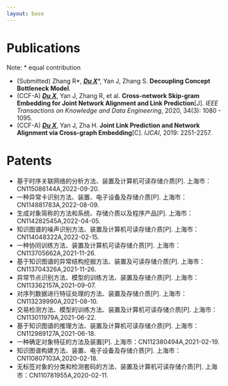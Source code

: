 ```yaml
---
layout: base 
---
```


# Publications
Note: * equal contribution
+ (Submitted) Zhang R*, **_<u>Du X</u>_***, Yan J, Zhang S. **Decoupling Concept Bottleneck Model**.
+ (CCF-A) **_<u>Du X</u>_**, Yan J, Zhang R, et al. **Cross-network Skip-gram Embedding for Joint Network Alignment and Link Prediction**[J]. _IEEE Transactions on Knowledge and Data Engineering_, 2020, 34(3): 1080 - 1095.
+ (CCF-A) **_<u>Du X</u>_**, Yan J, Zha H. **Joint Link Prediction and Network Alignment via Cross-graph Embedding**[C]. _IJCAI_, 2019: 2251-2257.

# Patents
+ 基于时序关联网络的分析方法、装置及计算机可读存储介质[P]. 上海市：CN115086144A,2022-09-20.
+ 一种异常卡识别方法、装置、电子设备及存储介质[P]. 上海市：CN114881783A,2022-08-09.
+ 生成对象简称的方法和系统、存储介质以及程序产品[P]. 上海市：CN114282545A,2022-04-05.
+ 知识图谱的噪声识别方法、装置及计算机可读存储介质[P]. 上海市：CN114048322A,2022-02-15.
+ 一种协同训练方法、装置及计算机可读存储介质[P]. 上海市：CN113705662A,2021-11-26.
+ 基于知识图谱的异常结构挖掘方法、装置及可读存储介质[P]. 上海市：CN113704326A,2021-11-26.
+ 异常节点识别方法、模型的训练方法、装置及存储介质[P]. 上海市：CN113362157A,2021-09-07.
+ 对序列数据进行特征处理的方法、装置及存储介质[P]. 上海市：CN113239990A,2021-08-10.
+ 交易检测方法、模型的训练方法、装置及计算机可读存储介质[P]. 上海市：CN113011979A,2021-06-22.
+ 基于知识图谱的推理方法、装置及计算机可读存储介质[P]. 上海市：CN112989127A,2021-06-18.
+ 一种确定对象特征的方法及装置[P]. 上海市：CN112380494A,2021-02-19.
+ 知识图谱构建方法、装置、电子设备及存储介质[P]. 上海市：CN110807103A,2020-02-18.
+ 无标签对象的分类和检测套码的方法、装置及计算机可读存储介质[P]. 上海市：CN110781955A,2020-02-11.
